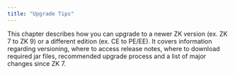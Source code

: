 ```yaml
---
title: "Upgrade Tips"
---
```


This chapter describes how you can upgrade to a newer ZK version (ex. ZK
7 to ZK 9) or a different edition (ex. CE to PE/EE). It covers
information regarding versioning, where to access release notes, where
to download required jar files, recommended upgrade process and a list
of major changes since ZK 7.
